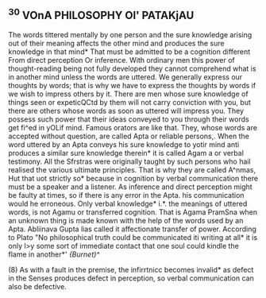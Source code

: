 ## **<sup>30</sup> VOnA PHILOSOPHY Ol' PATAKjAU**

The words tittered mentally by one person and the sure knowledge arising out of their meaning affects the other mind and produces the sure knowledge in that mind\* That must be admitted to be a cognition different From direct perception Or inference. With ordinary men this power of thought-reading being not fully developed they cannot comprehend what is in another mind unless the words are uttered. We generally express our thoughts by words; that is why we have to express the thoughts by words if we wish to impress others by it. There are men whose sure knowledge of things seen or expeticQCtd by them will not carry conviction with you, but there are others whose words as soon as uttered will impress you. They possess such power that their ideas conveyed to you through their words get fi^ed in yOLif mind. Famous orators are like that. They, whose words are accepted without question, are called Apta or reliable persons,. When the word uttered by an Apta conveys his sure knowledge to yotir mind anti produces a similar sure knowledge therein\* it is called Agam a or verbal testimony. All the Sfrstras were originally taught by such persons who hail realised the various ultimate principles. That is why they are called A^nmas, Hut that uot strictly so\* because in cognition by verbal communication there must be a speaker and a listener. As inference and direct perception might be faulty at times, so if there is any error in the Apta. his communication would he erroneous. Only verbal knowledge\* i.\*. the meanings of uttered words, is not Agamu or transferred cognition. That is Agama PramSna when an unknown thing is made known with the help of the words used by an Apta. Abliinava Gupta lias called it affectionate transfer of power. According to Plato "No philosophical truth could be communicated iti writing at all\* it is only l>y some sort of immediate contact that one soul could kindle the flame in another\*' *{Burnet)^*

(8) As with a fault in the premise, the infirrtnicc becomes invalid\* as defect in the Senses produces defect in perception, so verbal communication can also be defective.